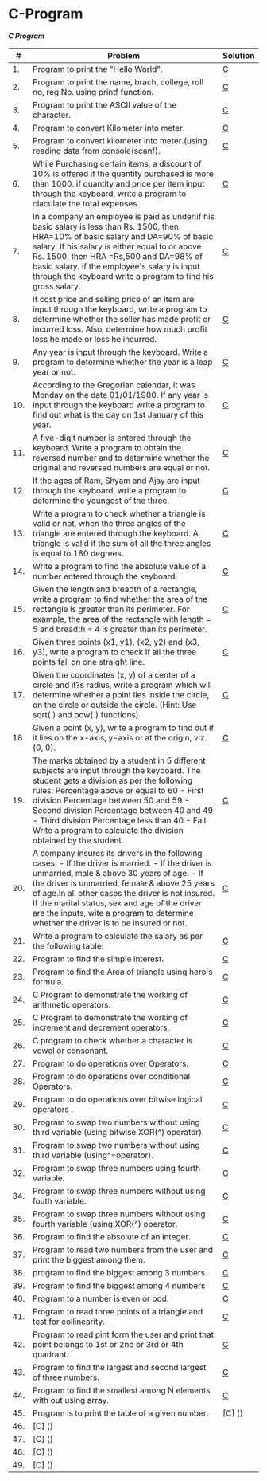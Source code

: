 C-Program
=========
***C Program***

| # | Problem | Solution |
|---| ----- | -------- |
|1. |Program to print the "Hello World".| [C](/Hello%20World.c)
|2. |Program to print the name, brach, college, roll no, reg No. using printf function.| [C](/Student%20details.c)
|3. | Program to print the ASCII value of the character.| [C](/ASCII%20Value.c)
|4. |Program to convert Kilometer into meter.| [C](/Convert%20kilometer%20into%20meter.c)
|5. |Program to convert kilometer into meter.(using reading data from console(scanf).| [C](/Convert%20kilometer%20into%20mete%20input.c)
|6. |While Purchasing certain items, a discount of 10% is offered if the quantity purchased is more than 1000. if quantity and price per item input through the keyboard, write a program to claculate the total expenses.| [C](/example%203.1%20luc.c)
|7. |In a company an employee is paid as under:if his basic salary is less than Rs. 1500, then HRA=10% of basic salary and DA=90% of basic salary. If his salary is either equal to or above Rs. 1500, then HRA =Rs,500 and DA=98% of basic salary. if the employee's salary is input through the keyboard write a program to find his gross salary.| [C](/example%203.2%20luc.c)
|8. |if cost  price and selling price of an item are input through the keyboard, write a program to determine whether the seller has made profit or incurred loss. Also, determine how much profit loss he made or loss he incurred.| [C](/Exercise%203%20%5Bc%5D%20(A).c)
|9. |Any year is input through the keyboard. Write a program to determine whether the year is a leap year or not.| [C](/leap%20year%20Exercise%203%20%5Bc%5D%7Bc%7D.c)
|10. |According to the Gregorian calendar, it was Monday on the date 01/01/1900. If any year is input through the keyboard write a program to find out what is the day on 1st January of this year.| [C](/Exercise%203%20%5Bc%5D%20(d).c)
|11. |A five-digit number is entered through the keyboard. Write a program to obtain the reversed number and to determine whether the original and reversed numbers are equal or not.| [C](/reverse%20number%20Exercise%203%20%5Bc%5D%20(e).c)
|12. |If the ages of Ram, Shyam and Ajay are input through the keyboard, write a program to determine the youngest of the three.| [C](/Exercise%203%20%5Bc%5D%20(F).c)
|13. |Write a program to check whether a triangle is valid or not, when the three angles of the triangle are entered through the keyboard. A triangle is valid if the sum of all the three angles is equal to 180 degrees.| [C](/Exercise%203%20%5Bc%5D%20(G).c)
|14. |Write a program to find the absolute value of a number entered through the keyboard.| [C](/Exercise%203%20%5Bc%5D%20(H).c)
|15. |Given the length and breadth of a rectangle, write a program to find whether the area of the rectangle is greater than its perimeter. For example, the area of the rectangle with length = 5 and breadth = 4 is greater than its perimeter.| [C](/Exercise%203%20%5Bc%5D%20(i).c)
|16. |Given three points (x1, y1), (x2, y2) and (x3, y3), write a program to check if all the three points fall on one straight line.| [C](/Exercise%203%20%5Bc%5D%20(J).c)
|17. |Given the coordinates (x, y) of a center of a circle and it?s radius, write a program which will determine whether a point lies inside the circle, on the circle or outside the circle. (Hint: Use sqrt( ) and pow( ) functions)| [C](/Exercise%203%20%5Bc%5D%20(K).c)
|18. |Given a point (x, y), write a program to find out if it lies on the x-axis, y-axis or at the origin, viz. (0, 0).| [C](/Exercise%203%20%5Bc%5D%20(L).c)
|19. |The marks obtained by a student in 5 different subjects are input through the keyboard. The student gets a division as per the following rules: Percentage above or equal to 60 - First division Percentage between 50 and 59 - Second division Percentage between 40 and 49 - Third division Percentage less than 40 - Fail Write a program to calculate the division obtained by the student. | [C](/Example%204.1%20luc.c)
|20. |A company insures its drivers in the following cases: - If the driver is married. - If the driver is unmarried, male & above 30 years of age. - If the driver is unmarried, female & above 25 years of age.In all other cases the driver is not insured. If the marital status, sex and age of the driver are the inputs, wite a program to determine whether the driver is to be insured or not. | [C](/Example%204.2%20luc.c)
|21. | Write a program to calculate the salary as per the following table:| [C](/Example%204.3%20luc.c)
|22. | Program to find the simple interest.| [C](/Simple%20Interst.c)
|23. | Program to find the Area of triangle using  hero's formula.| [C](/hero's%20formula.c)
|24. | C Program to demonstrate the working of arithmetic operators.| [C](/Arthmatic%20operators.c)
|25. | C Program to demonstrate the working of increment and decrement operators.| [C](/Increment%20and%20Decrement%20Operators.C)
|26. | C program to check whether a character is vowel or consonant.| [C](/VOWEL%20OR%20CONSONANT.C)
|27. | Program to do operations over Operators.| [C](/do%20over%20operators.c)
|28. | Program to do operations over conditional Operators.| [C](/do%20over%20conditional%20operators.c)
|29. | Program to do operations over bitwise logical operators .| [C](/do%20operations%20over%20bitwise%20operators.c)
|30. | Program to swap two numbers without using third variable (using bitwise XOR(^) operator).| [C](/swap%20two%20no%2C%20.c)
|31. | Program to swap two numbers without using third variable (using^=operator).| [C](/swap%20two%20no.%20%5E%3D%20operator.c)
|32. | Program to swap three numbers using fourth variable.| [C](/swap%20three%20no.%20using%204th%20var.c)
|34. | Program to  swap three numbers without using fouth variable. |[C](/swap%20three%20no.%20using%204th%20var.c)
|35. | Program to swap three numbers without using fourth variable (using XOR(^) operator.| [C](/swap%20three%20no.%20using%204th%20XOR%5E%20operator.c)
|36. | Program to find the absolute of an integer.| [C](/absoulte%20value%20integer.c)
|37. | Program to read two numbers from the user and print the biggest among them.| [C](/biggest%20no..c)
|38. | program to find the biggest among 3 numbers.| [C](/biggest%20among%203%20no..c)
|39. | Program to find the biggest among 4 numbers |[C](/biggest%20among%204%20no..c)
|40. | Program to a number is even or odd.| [C](/even%20or%20odd.c)
|41. | Program to read three points of a triangle and test for collinearity.| [C](/triangle%20test%20collinerarity.c)
|42. | Program to read pint form the user and print that point belongs to 1st or 2nd or 3rd or 4th quadrant.| [C](/1st%20to%204th%20quardrant.c)
|43. | Program to find the largest and second largest of three numbers.| [C]()
|44. | Program to find the smallest among N elements with out using array.| [C]()
|45. | Program is to print the table of a given number.|[C] ()
|46. | [C] ()
|47. | [C] ()
|48. | [C] ()
|49. | [C] ()
